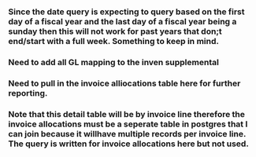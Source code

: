 ### Since the date query is expecting to query based on the first day of a fiscal year and the last day of a fiscal year being a sunday then this will not work for past years that don;t end/start with a full week. Something to keep in mind.

### Need to add all GL mapping to the inven supplemental

### Need to pull in the invoice alliocations table here for further reporting.

### Note that this detail table will be by invoice line therefore the invoice allocations must be a seperate table in postgres that I can join because it willhave multiple records per invoice line. The query is written for invoice allocations here but not used.
